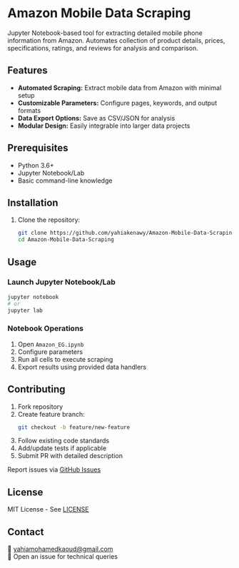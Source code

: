 # Amazon Mobile Data Scraping

Jupyter Notebook-based tool for extracting detailed mobile phone information from Amazon. Automates collection of product details, prices, specifications, ratings, and reviews for analysis and comparison.

## Features

- **Automated Scraping:** Extract mobile data from Amazon with minimal setup
- **Customizable Parameters:** Configure pages, keywords, and output formats
- **Data Export Options:** Save as CSV/JSON for analysis
- **Modular Design:** Easily integrable into larger data projects

## Prerequisites

- Python 3.6+
- Jupyter Notebook/Lab
- Basic command-line knowledge

## Installation

1. Clone the repository:
   ```bash
   git clone https://github.com/yahiakenawy/Amazon-Mobile-Data-Scraping.git
   cd Amazon-Mobile-Data-Scraping
   ```

## Usage

### Launch Jupyter Notebook/Lab
```bash
jupyter notebook
# or
jupyter lab
```

### Notebook Operations
1. Open `Amazon_EG.ipynb`
2. Configure parameters
3. Run all cells to execute scraping
4. Export results using provided data handlers

## Contributing

1. Fork repository
2. Create feature branch:
   ```bash
   git checkout -b feature/new-feature
   ```
3. Follow existing code standards
4. Add/update tests if applicable
5. Submit PR with detailed description

Report issues via [GitHub Issues](https://github.com/yahiakenawy/Amazon-Mobile-Data-Scraping/issues)

## License

MIT License - See [LICENSE](LICENSE)

## Contact

📧 yahiamohamedkaoud@gmail.com  
💬 Open an issue for technical queries
